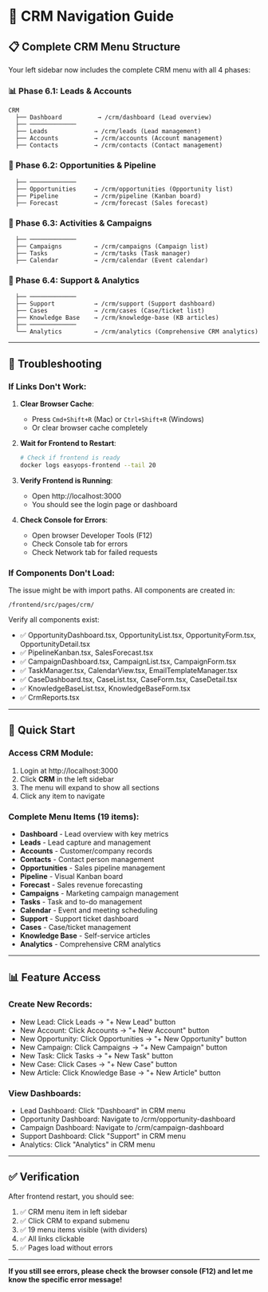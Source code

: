 # 🎯 CRM Navigation Guide

## 📋 **Complete CRM Menu Structure**

Your left sidebar now includes the complete CRM menu with all 4 phases:

### **📊 Phase 6.1: Leads & Accounts**
```
CRM
  ├── Dashboard          → /crm/dashboard (Lead overview)
  ├── ─────────────
  ├── Leads             → /crm/leads (Lead management)
  ├── Accounts          → /crm/accounts (Account management)
  ├── Contacts          → /crm/contacts (Contact management)
```

### **💼 Phase 6.2: Opportunities & Pipeline**
```
  ├── ─────────────
  ├── Opportunities     → /crm/opportunities (Opportunity list)
  ├── Pipeline          → /crm/pipeline (Kanban board)
  ├── Forecast          → /crm/forecast (Sales forecast)
```

### **📣 Phase 6.3: Activities & Campaigns**
```
  ├── ─────────────
  ├── Campaigns         → /crm/campaigns (Campaign list)
  ├── Tasks             → /crm/tasks (Task manager)
  ├── Calendar          → /crm/calendar (Event calendar)
```

### **🎫 Phase 6.4: Support & Analytics**
```
  ├── ─────────────
  ├── Support           → /crm/support (Support dashboard)
  ├── Cases             → /crm/cases (Case/ticket list)
  ├── Knowledge Base    → /crm/knowledge-base (KB articles)
  ├── ─────────────
  └── Analytics         → /crm/analytics (Comprehensive CRM analytics)
```

---

## 🔧 **Troubleshooting**

### **If Links Don't Work**:

1. **Clear Browser Cache**: 
   - Press `Cmd+Shift+R` (Mac) or `Ctrl+Shift+R` (Windows)
   - Or clear browser cache completely

2. **Wait for Frontend to Restart**:
   ```bash
   # Check if frontend is ready
   docker logs easyops-frontend --tail 20
   ```

3. **Verify Frontend is Running**:
   - Open http://localhost:3000
   - You should see the login page or dashboard

4. **Check Console for Errors**:
   - Open browser Developer Tools (F12)
   - Check Console tab for errors
   - Check Network tab for failed requests

### **If Components Don't Load**:

The issue might be with import paths. All components are created in:
```
/frontend/src/pages/crm/
```

Verify all components exist:
- ✅ OpportunityDashboard.tsx, OpportunityList.tsx, OpportunityForm.tsx, OpportunityDetail.tsx
- ✅ PipelineKanban.tsx, SalesForecast.tsx
- ✅ CampaignDashboard.tsx, CampaignList.tsx, CampaignForm.tsx
- ✅ TaskManager.tsx, CalendarView.tsx, EmailTemplateManager.tsx
- ✅ CaseDashboard.tsx, CaseList.tsx, CaseForm.tsx, CaseDetail.tsx
- ✅ KnowledgeBaseList.tsx, KnowledgeBaseForm.tsx
- ✅ CrmReports.tsx

---

## 🚀 **Quick Start**

### **Access CRM Module**:
1. Login at http://localhost:3000
2. Click **CRM** in the left sidebar
3. The menu will expand to show all sections
4. Click any item to navigate

### **Complete Menu Items** (19 items):
- **Dashboard** - Lead overview with key metrics
- **Leads** - Lead capture and management
- **Accounts** - Customer/company records
- **Contacts** - Contact person management
- **Opportunities** - Sales pipeline management
- **Pipeline** - Visual Kanban board
- **Forecast** - Sales revenue forecasting
- **Campaigns** - Marketing campaign management
- **Tasks** - Task and to-do management
- **Calendar** - Event and meeting scheduling
- **Support** - Support ticket dashboard
- **Cases** - Case/ticket management
- **Knowledge Base** - Self-service articles
- **Analytics** - Comprehensive CRM analytics

---

## 📊 **Feature Access**

### **Create New Records**:
- New Lead: Click Leads → "+ New Lead" button
- New Account: Click Accounts → "+ New Account" button
- New Opportunity: Click Opportunities → "+ New Opportunity" button
- New Campaign: Click Campaigns → "+ New Campaign" button
- New Task: Click Tasks → "+ New Task" button
- New Case: Click Cases → "+ New Case" button
- New Article: Click Knowledge Base → "+ New Article" button

### **View Dashboards**:
- Lead Dashboard: Click "Dashboard" in CRM menu
- Opportunity Dashboard: Navigate to /crm/opportunity-dashboard
- Campaign Dashboard: Navigate to /crm/campaign-dashboard
- Support Dashboard: Click "Support" in CRM menu
- Analytics: Click "Analytics" in CRM menu

---

## ✅ **Verification**

After frontend restart, you should see:
1. ✅ CRM menu item in left sidebar
2. ✅ Click CRM to expand submenu
3. ✅ 19 menu items visible (with dividers)
4. ✅ All links clickable
5. ✅ Pages load without errors

---

**If you still see errors, please check the browser console (F12) and let me know the specific error message!**

